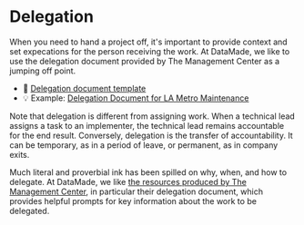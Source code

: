 # Delegation

When you need to hand a project off, it's important to provide context and set
expecations for the person receiving the work. At DataMade, we like to use
the delegation document provided by The Management Center as a jumping off
point.

- 📄 [Delegation document template](https://docs.google.com/document/d/102dSS5GzQsI_gd9aa47U9tDenhR1ZnzgeyD0wiAl4HY/edit?usp=sharing)
- 💡 Example: [Delegation Document for LA Metro Maintenance](https://docs.google.com/document/d/1RyiJpZeguYlAoAd1wUiKSbgFF-88iF6d9H9Vlje90mM/edit?usp=sharing)

Note that delegation is different from assigning work. When a technical lead
assigns a task to an implementer, the technical lead remains accountable for
the end result. Conversely, delegation is the transfer of accountability. It
can be temporary, as in a period of leave, or permanent, as in company exits.

Much literal and proverbial ink has been spilled on why, when, and how to
delegate. At DataMade, we like [the resources produced by The Management
Center](https://www.managementcenter.org/tools/delegation/), in particular
their delegation document, which provides helpful prompts for key information
about the work to be delegated.
